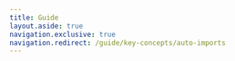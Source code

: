 ```yaml
---
title: Guide
layout.aside: true
navigation.exclusive: true
navigation.redirect: /guide/key-concepts/auto-imports
---
```

